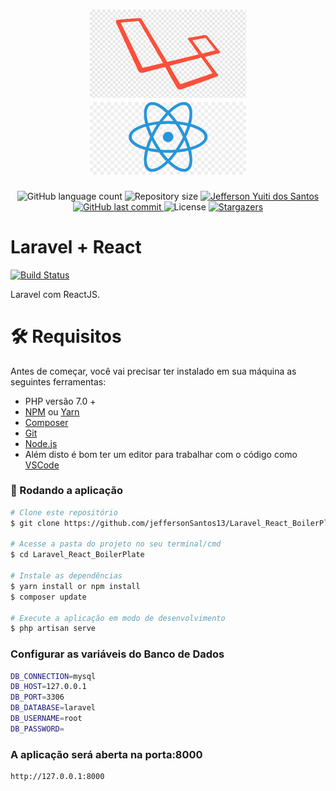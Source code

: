 <h1 align="center">
  <img alt="Laravel" title="Laravel" src="assets/laravel_logo.png" width="250" />

  <img alt="React" title="React" src="assets/react_logo.png" width="250" />
</h1>

<p align="center">
  <img alt="GitHub language count" src="https://img.shields.io/github/languages/count/jeffersonSantos13/Laravel_React_BoilerPlate?color=%2304D361">

  <img alt="Repository size" src="https://img.shields.io/github/repo-size/jeffersonSantos13/Laravel_React_BoilerPlate">

  <a href="https://www.linkedin.com/in/lucasdeveloperti/">
    <img alt="Jefferson Yuiti dos Santos" src="https://img.shields.io/badge/made%20by-Jefferson Santos-%2304D361">
  </a>

  <a href="https://github.com/jeffersonSantos13/Laravel_React_BoilerPlate/commits/master">
    <img alt="GitHub last commit" src="https://img.shields.io/github/last-commit/jeffersonSantos13/Laravel_React_BoilerPlate">
  </a>

  <img alt="License" src="https://img.shields.io/badge/license-MIT-brightgreen">

   <a href="https://github.com/jeffersonSantos13/Laravel_React_BoilerPlate/stargazers">
    <img alt="Stargazers" src="https://img.shields.io/github/stars/jeffersonSantos13/Laravel_React_BoilerPlate?style=social">
  </a>
</p>

# Laravel + React

[![Build Status](https://travis-ci.org/joemccann/dillinger.svg?branch=master)](https://travis-ci.org/joemccann/dillinger)

Laravel com ReactJS.
# 🛠 Requisitos
Antes de começar, você vai precisar ter instalado em sua máquina as seguintes ferramentas:

  - PHP versão 7.0 +
  - [NPM](https://www.npmjs.com/get-npm) ou [Yarn](https://yarnpkg.com/)
  - [Composer](https://getcomposer.org/) 
  - [Git](https://git-scm.com)
  - [Node.js](https://nodejs.org/en/)
  - Além disto é bom ter um editor para trabalhar com o código como [VSCode](https://code.visualstudio.com/)

### 🧭 Rodando a aplicação

```bash
# Clone este repositório
$ git clone https://github.com/jeffersonSantos13/Laravel_React_BoilerPlate.git

# Acesse a pasta do projeto no seu terminal/cmd
$ cd Laravel_React_BoilerPlate

# Instale as dependências
$ yarn install or npm install
$ composer update

# Execute a aplicação em modo de desenvolvimento
$ php artisan serve
```

### Configurar as variáveis do Banco de Dados

```sh
DB_CONNECTION=mysql
DB_HOST=127.0.0.1
DB_PORT=3306
DB_DATABASE=laravel
DB_USERNAME=root
DB_PASSWORD=
```

### A aplicação será aberta na porta:8000

```sh
http://127.0.0.1:8000
```

